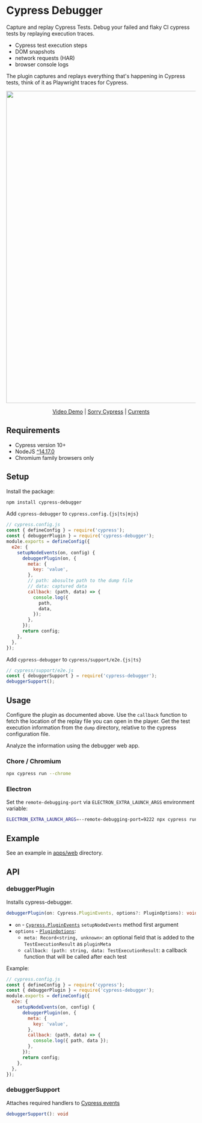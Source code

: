 # Cypress Debugger

Capture and replay Cypress Tests. Debug your failed and flaky CI cypress tests by replaying execution traces.

- Cypress test execution steps
- DOM snapshots
- network requests (HAR)
- browser console logs

The plugin captures and replays everything that's happening in Cypress tests, think of it as Playwright traces for Cypress.

<p align="center">
  <img width="830" src="https://github.com/currents-dev/cypress-debugger/assets/1637928/e2fbc9cf-d3bf-4192-8d9d-97d6726c8bdd" />
</p>

<p align="center">
 <a href="https://www.loom.com/share/6c2135fa1dce492ca997edd5cf56efe6">Video Demo</a> | <a href="https://sorry-cypress.dev">Sorry Cypress</a> | <a href="https://currents.dev">Currents</a>
</p>

## Requirements

- Cypress version 10+
- NodeJS [^14.17.0](https://docs.cypress.io/guides/getting-started/installing-cypress#:~:text=If%20you're%20using%20npm,Node.js%2014.x)
- Chromium family browsers only

## Setup

Install the package:

```sh
npm install cypress-debugger
```

Add `cypress-debugger` to `cypress.config.{js|ts|mjs}`

```js
// cypress.config.js
const { defineConfig } = require('cypress');
const { debuggerPlugin } = require('cypress-debugger');
module.exports = defineConfig({
  e2e: {
    setupNodeEvents(on, config) {
      debuggerPlugin(on, {
        meta: {
          key: 'value',
        },
        // path: abosulte path to the dump file
        // data: captured data
        callback: (path, data) => {
          console.log({
            path,
            data,
          });
        },
      });
      return config;
    },
  },
});
```

Add `cypress-debugger` to `cypress/support/e2e.{js|ts}`

```js
// cypress/support/e2e.js
const { debuggerSupport } = require('cypress-debugger');
debuggerSupport();
```

## Usage

Configure the plugin as documented above. Use the `callback` function to fetch the location of the replay file you can open in the player. Get the test execution information from the `dump` directory, relative to the cypress configuration file.

Analyze the information using the debugger web app.

### Chore / Chromium

```sh
npx cypress run --chrome
```

### Electron

Set the `remote-debugging-port` via `ELECTRON_EXTRA_LAUNCH_ARGS` environment variable:

```sh
ELECTRON_EXTRA_LAUNCH_ARGS=--remote-debugging-port=9222 npx cypress run --browser electron
```

## Example

See an example in [apps/web](https://github.com/currents-dev/cypress-debugger//blob/main/apps/web) directory.

## API

### debuggerPlugin

Installs cypress-debugger.

```ts
debuggerPlugin(on: Cypress.PluginEvents, options?: PluginOptions): void
```

- `on` - [`Cypress.PluginEvents`](https://docs.cypress.io/guides/tooling/plugins-guide) `setupNodeEvents` method first argument
- `options` - [`PluginOptions`](./packages/plugin/src/types.ts):
  - `meta: Record<string, unknown>`: an optional field that is added to the `TestExecutionResult` as `pluginMeta`
  - `callback: (path: string, data: TestExecutionResult`: a callback function that will be called after each test

Example:

```js
// cypress.config.js
const { defineConfig } = require('cypress');
const { debuggerPlugin } = require('cypress-debugger');
module.exports = defineConfig({
  e2e: {
    setupNodeEvents(on, config) {
      debuggerPlugin(on, {
        meta: {
          key: 'value',
        },
        callback: (path, data) => {
          console.log({ path, data });
        },
      });
      return config;
    },
  },
});
```

### debuggerSupport

Attaches required handlers to [Cypress events](https://docs.cypress.io/api/cypress-api/catalog-of-events)

```ts
debuggerSupport(): void
```
